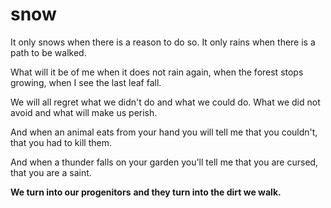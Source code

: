 # snow

It only snows when there is
a reason to do so.
It only rains when there is
a path to be walked.

What will it be of me
when it does not rain again,
when the forest stops growing,
when I see the last leaf fall.

We will all regret what we didn't do
and what we could do.
What we did not avoid
and what will make us perish.

And when an animal eats
from your hand you will tell me
that you couldn't,
that you had to kill them.

And when a thunder falls
on your garden you'll tell me
that you are cursed,
that you are a saint.

**We turn into our progenitors**
**and they turn into the dirt we walk.**